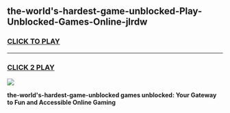 
## the-world's-hardest-game-unblocked-Play-Unblocked-Games-Online-jlrdw
<h3>
<a href="https://premium76.site?title=the-world's-hardest-game-unblocked&ref=25A">CLICK TO PLAY</a></h3>
<hr>

<h3>
<a href="https://premium76.site?title=the-world's-hardest-game-unblocked&ref=25A">CLICK 2 PLAY</a>
  
</h3>

<a href="https://premium76.site?title=the-world's-hardest-game-unblocked&ref=25A"><img src="https://clearcache.store/games.png"></a>


**the-world's-hardest-game-unblocked games unblocked: Your Gateway to Fun and Accessible Online Gaming**
